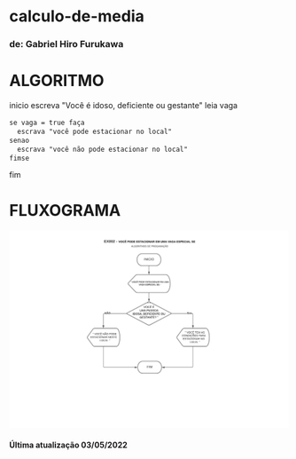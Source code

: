 # calculo-de-media

### de: Gabriel Hiro Furukawa

# **ALGORITMO**

   inicio
    escreva "Você é idoso, deficiente ou gestante"
    leia vaga

    se vaga = true faça
      escrava "você pode estacionar no local"
    senao 
      escrava "você não pode estacionar no local"
    fimse
  fim 

# **FLUXOGRAMA**
![fluxograma](https://github.com/GabrielHiro/VAGA-ESPECIAL/blob/e7017504dd43d1b51d8c3e6451208c82946b312a/ATV001-EX001.png)

#### Última atualização 03/05/2022
